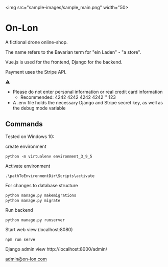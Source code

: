 <img src="sample-images/sample_main.png" width="50>

# On-Lon

A fictional drone online-shop.

The name refers to the Bavarian term for "ein Laden" - "a store".

Vue.js is used for the frontend, Django for the backend.

Payment uses the Stripe API.

:warning:

- Please do not enter personal information or real credit card information
  - Recommended: 4242 4242 4242 4242 '<date in the future>' 123
- A .env file holds the necessary Django and Stripe secret key, as well as the debug mode variable

## Commands

Tested on Windows 10:

create environment

```
python -m virtualenv environment_3_9_5
```

Activate environment

```
.\pathToEnvironmentDir\Scripts\activate
```

For changes to database structure

```
python manage.py makemigrations
python manage.py migrate
```

Run backend

```
python manage.py runserver
```

Start web view (localhost:8080)

```
npm run serve
```

Django admin view
http://localhost:8000/admin/

admin@on-lon.com
